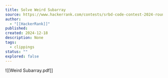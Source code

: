 ```yaml
---
title: Solve Weird Subarray
source: https://www.hackerrank.com/contests/srbd-code-contest-2024-round-2/challenges/weird-subarray
author:
  - "[[HackerRank]]"
published:
created: 2024-12-18
description: None
tags:
  - clippings
status: ""
explored: false
---
```

![[Weird Subarray.pdf]]